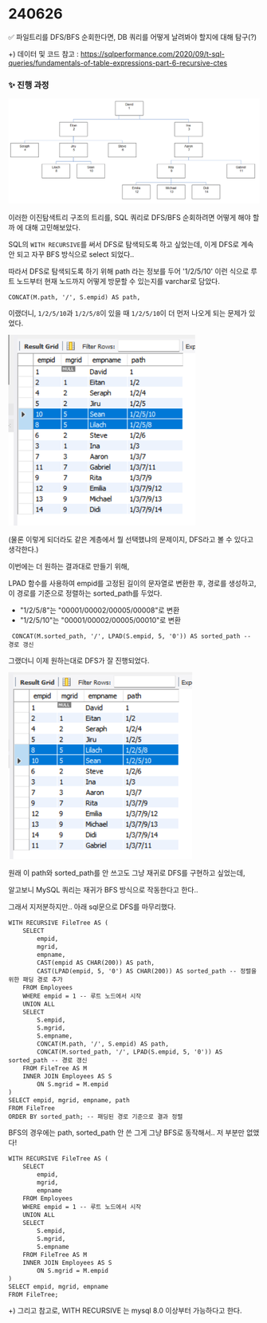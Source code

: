 # 240626

✅ 파일트리를 DFS/BFS 순회한다면, DB 쿼리를 어떻게 날려봐야 할지에 대해 탐구(?)

+) 데이터 및 코드 참고 : https://sqlperformance.com/2020/09/t-sql-queries/fundamentals-of-table-expressions-part-6-recursive-ctes

### ✨ 진행 과정

![img.png](img.png)

이러한 이진탐색트리 구조의 트리를, SQL 쿼리로 DFS/BFS 순회하려면 어떻게 해야 할까 에 대해 고민해보았다.

SQL의 `WITH RECURSIVE`를 써서 DFS로 탐색되도록 하고 싶었는데, 이게 DFS로 계속 안 되고 자꾸 BFS 방식으로 select 되었다..

따라서 DFS로 탐색되도록 하기 위해 path 라는 정보를 두어 '1/2/5/10' 이런 식으로 루트 노드부터 현재 노드까지 어떻게 방문할 수 있는지를 varchar로 담았다.

```
CONCAT(M.path, '/', S.empid) AS path,
```

이랬더니, `1/2/5/10`과 `1/2/5/8`이 있을 때 `1/2/5/10`이 더 먼저 나오게 되는 문제가 있었다.

![img_2.png](img_2.png)


(물론 이렇게 되더라도 같은 계층에서 뭘 선택했냐의 문제이지, DFS라고 볼 수 있다고 생각한다.)

이번에는 더 원하는 결과대로 만들기 위해, 

LPAD 함수를 사용하여 empid를 고정된 길이의 문자열로 변환한 후, 경로를 생성하고, 이 경로를 기준으로 정렬하는 sorted_path를 두었다.

- "1/2/5/8"는 "00001/00002/00005/00008"로 변환
- "1/2/5/10"는 "00001/00002/00005/00010"로 변환

```
 CONCAT(M.sorted_path, '/', LPAD(S.empid, 5, '0')) AS sorted_path -- 경로 갱신
```

그랬더니 이제 원하는대로 DFS가 잘 진행되었다.

![img_1.png](img_1.png)

원래 이 path와 sorted_path를 안 쓰고도 그냥 재귀로 DFS를 구현하고 싶었는데,

알고보니 MySQL 쿼리는 재귀가 BFS 방식으로 작동한다고 한다..

그래서 지저분하지만.. 아래 sql문으로 DFS를 마무리했다.

```
WITH RECURSIVE FileTree AS (
    SELECT
        empid,
        mgrid,
        empname,
        CAST(empid AS CHAR(200)) AS path,
        CAST(LPAD(empid, 5, '0') AS CHAR(200)) AS sorted_path -- 정렬을 위한 패딩 경로 추가
    FROM Employees
    WHERE empid = 1 -- 루트 노드에서 시작
    UNION ALL
    SELECT
        S.empid,
        S.mgrid,
        S.empname,
        CONCAT(M.path, '/', S.empid) AS path,
        CONCAT(M.sorted_path, '/', LPAD(S.empid, 5, '0')) AS sorted_path -- 경로 갱신
    FROM FileTree AS M
    INNER JOIN Employees AS S
        ON S.mgrid = M.empid
)
SELECT empid, mgrid, empname, path
FROM FileTree
ORDER BY sorted_path; -- 패딩된 경로 기준으로 결과 정렬
```

BFS의 경우에는 path, sorted_path 안 쓴 그게 그냥 BFS로 동작해서.. 저 부분만 없앴다!
```
WITH RECURSIVE FileTree AS (
    SELECT
        empid,
        mgrid,
        empname
    FROM Employees
    WHERE empid = 1 -- 루트 노드에서 시작
    UNION ALL
    SELECT
        S.empid,
        S.mgrid,
        S.empname
    FROM FileTree AS M
    INNER JOIN Employees AS S
        ON S.mgrid = M.empid
)
SELECT empid, mgrid, empname
FROM FileTree;
```


+) 그리고 참고로, WITH RECURSIVE 는 mysql 8.0 이상부터 가능하다고 한다.
